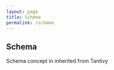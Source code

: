 ```yaml
---
layout: page
title: Schema
permalink: /schema
---
```

## Schema
Schema concept in inherited from Tantivy